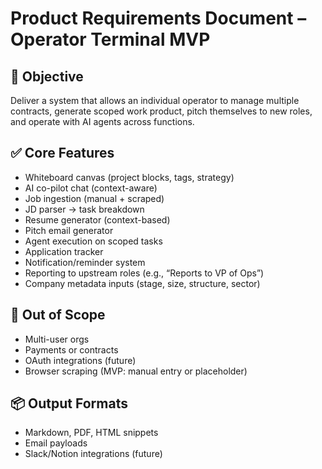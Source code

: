 # Product Requirements Document – Operator Terminal MVP

## 🎯 Objective
Deliver a system that allows an individual operator to manage multiple contracts, generate scoped work product, pitch themselves to new roles, and operate with AI agents across functions.

## ✅ Core Features
- Whiteboard canvas (project blocks, tags, strategy)
- AI co-pilot chat (context-aware)
- Job ingestion (manual + scraped)
- JD parser → task breakdown
- Resume generator (context-based)
- Pitch email generator
- Agent execution on scoped tasks
- Application tracker
- Notification/reminder system
- Reporting to upstream roles (e.g., “Reports to VP of Ops”)
- Company metadata inputs (stage, size, structure, sector)

## 🚫 Out of Scope
- Multi-user orgs
- Payments or contracts
- OAuth integrations (future)
- Browser scraping (MVP: manual entry or placeholder)

## 📦 Output Formats
- Markdown, PDF, HTML snippets
- Email payloads
- Slack/Notion integrations (future)

